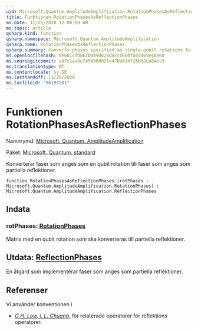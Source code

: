 ```yaml
---
uid: Microsoft.Quantum.AmplitudeAmplification.RotationPhasesAsReflectionPhases
title: Funktionen RotationPhasesAsReflectionPhases
ms.date: 11/25/2020 12:00:00 AM
ms.topic: article
qsharp.kind: function
qsharp.namespace: Microsoft.Quantum.AmplitudeAmplification
qsharp.name: RotationPhasesAsReflectionPhases
qsharp.summary: Converts phases specified as single-qubit rotations to phases specified as partial reflections.
ms.openlocfilehash: 6e601cfd867b449d628da7cd60dfacd465e48860
ms.sourcegitcommit: a87c1aa8e7453360025e47ba614f25b02ea84ec3
ms.translationtype: MT
ms.contentlocale: sv-SE
ms.lasthandoff: 11/26/2020
ms.locfileid: "96191201"
---
```

# <a name="rotationphasesasreflectionphases-function"></a>Funktionen RotationPhasesAsReflectionPhases

Namnrymd: [Microsoft. Quantum. AmplitudeAmplification](xref:Microsoft.Quantum.AmplitudeAmplification)

Paket: [Microsoft. Quantum. standard](https://nuget.org/packages/Microsoft.Quantum.Standard)


Konverterar faser som anges som en qubit rotation till faser som anges som partiella reflektioner.

```qsharp
function RotationPhasesAsReflectionPhases (rotPhases : Microsoft.Quantum.AmplitudeAmplification.RotationPhases) : Microsoft.Quantum.AmplitudeAmplification.ReflectionPhases
```


## <a name="input"></a>Indata

### <a name="rotphases--rotationphases"></a>rotPhases: [RotationPhases](xref:Microsoft.Quantum.AmplitudeAmplification.RotationPhases)

Matris med en qubit rotation som ska konverteras till partiella reflektioner.



## <a name="output--reflectionphases"></a>Utdata: [ReflectionPhases](xref:Microsoft.Quantum.AmplitudeAmplification.ReflectionPhases)

En åtgärd som implementerar faser som anges som partiella reflektioner.

## <a name="references"></a>Referenser

Vi använder konventionen i

- [ *G.H. Low, i. L. Chuang,*](https://arxiv.org/abs/1707.05391) för relaterade operatorer för reflektions operatorer.